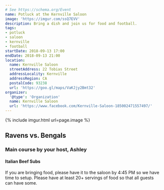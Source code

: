 ```yaml
---
# See https://schema.org/Event
name: Potluck at the Kernville Saloon
image: 'https://imgur.com/ssQ7EVV'
description: Bring a dish and join us for food and football.
tags:
- potluck
- saloon
- kernville
- football
startDate: 2018-09-13 17:00
endDate: 2018-09-13 21:00
location:
  name: Kernville Saloon
  streetAddress: 22 Tobias Street
  addressLocality: Kernville
  addressRegion: CA
  postalCode: 93238
  url: 'https://goo.gl/maps/VaKJjy2Bmt32'
organizer:
  '@type': 'Organization'
  name: Kernville Saloon
  url: 'https://www.facebook.com/Kernville-Saloon-185002471557497/'
---
```

{% include imgur.html url=page.image %}

## Ravens vs. Bengals

### Main course by your host, Ashley
#### Italian Beef Subs

If you are bringing food, please have it to the saloon by <time>4:45 PM</time>
so we have time to setup. Please have at least 20+ servings of food so that all
guests can have some.
